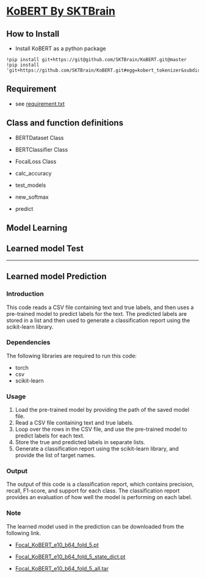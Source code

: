 # [KoBERT By SKTBrain](https://github.com/SKTBrain/KoBERT)

## How to Install
* Install KoBERT as a python package

<pre><code>!pip install git+https://git@github.com/SKTBrain/KoBERT.git@master
!pip install 'git+https://github.com/SKTBrain/KoBERT.git#egg=kobert_tokenizer&subdirectory=kobert_hf'</code></pre>

## Requirement
* see [requirement.txt](https://github.com/kungminno/ETRI/blob/main/KoBERT/requirements.txt)

## Class and function definitions
* BERTDataset Class
* BERTClassifier Class
* FocalLoss Class

* calc_accuracy
* test_models
* new_softmax
* predict

## Model Learning

## Learned model Test

*****

## Learned model Prediction
### Introduction
This code reads a CSV file containing text and true labels, and then uses a pre-trained model to predict labels for the text. The predicted labels are stored in a list and then used to generate a classification report using the scikit-learn library.

### Dependencies
The following libraries are required to run this code:
* torch
* csv
* scikit-learn

### Usage
1. Load the pre-trained model by providing the path of the saved model file.
2. Read a CSV file containing text and true labels.
3. Loop over the rows in the CSV file, and use the pre-trained model to predict labels for each text.
4. Store the true and predicted labels in separate lists.
5. Generate a classification report using the scikit-learn library, and provide the list of target names.

### Output
The output of this code is a classification report, which contains precision, recall, F1-score, and support for each class. The classification report provides an evaluation of how well the model is performing on each label.

### Note
The learned model used in the prediction can be downloaded from the following link.

* [Focal_KoBERT_e10_b64_fold_5.pt](https://drive.google.com/file/d/1-ksRR8nnxkIb3AG0k345_udQjcAN3_ga/view?usp=share_link)

* [Focal_KoBERT_e10_b64_fold_5_state_dict.pt](https://drive.google.com/file/d/10-wtu9ZRTyrf9ptGilPplQxllN-sc_wv/view?usp=share_link)

* [Focal_KoBERT_e10_b64_fold_5_all.tar](https://drive.google.com/file/d/106QgpX75WSZI0rO1QxIDrxtWHx9ghmOZ/view?usp=share_link)
